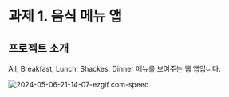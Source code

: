 # 과제 1. 음식 메뉴 앱

## 프로젝트 소개

All, Breakfast, Lunch, Shackes, Dinner 메뉴를 보여주는 웹 앱입니다.

![2024-05-06-21-14-07-ezgif com-speed](https://github.com/hyer0705/inflearn-warmingup-club-1-fe-practice/assets/50125734/2cd11b71-ef86-4ca3-9f64-bf29c9d8f4b3)
